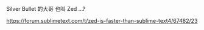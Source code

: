 
Silver Bullet 的大哥 也叫 Zed ...?

https://forum.sublimetext.com/t/zed-is-faster-than-sublime-text4/67482/23

